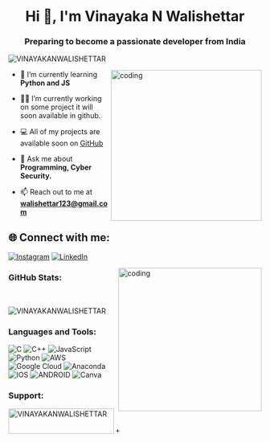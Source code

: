 <h1 align="center">Hi 👋, I'm Vinayaka N Walishettar</h1>
<h3 align="center"> Preparing to become a passionate developer from India </h3>

<p align="left"> <img src="https://komarev.com/ghpvc/?username=VINAYAKANWALISHETTAR&label=Profile%20views&color=0e75b6&style=flat" alt="VINAYAKANWALISHETTAR" /> </p>

<img align="right" alt="coding" width="300" src="https://github.com/user-attachments/assets/d43e30dc-092c-4a71-91a7-22e228c95dfe">

- 🌱 I’m currently learning **Python and JS**

- 👨‍💻 I’m currently working on some project it will soon available in github.

- 💻 All of my projects are available soon on [GitHub](https://github.com/VINAYAKANWALISHETTAR)

- 💬 Ask me about **Programming, Cyber Security.**

- 📫 Reach out to me at **walishettar123@gmail.com**

## 🌐 Connect with me:
[![Instagram](https://img.shields.io/badge/Instagram-%23E4405F.svg?logo=Instagram&logoColor=white)](https://instagram.com/vinayaka_n_walishettar_100) [![LinkedIn](https://img.shields.io/badge/LinkedIn-%230077B5.svg?logo=linkedin&logoColor=white)](https://linkedin.com/in/vinayaka-n-walishettar) 

<img align="right" alt="coding" width="285" src="https://github.com/user-attachments/assets/c3c5d943-23d6-41ae-993d-680d7dce6f3f">

<h3 align="left">GitHub Stats:</h3>

<p>&nbsp;<img align="center" src="https://github-readme-stats.vercel.app/api?username=VINAYAKANWALISHETTAR&show_icons=true&locale=en" alt="" /></p>

<p><img align="center" src="https://github-readme-streak-stats.herokuapp.com/?user=VINAYAKANWALISHETTAR&" alt="VINAYAKANWALISHETTAR" /></p>

<h3 align="left">Languages and Tools:</h3>


![C](https://img.shields.io/badge/c-%2300599C.svg?style=flat&logo=c&logoColor=white) ![C++](https://img.shields.io/badge/c++-%2300599C.svg?style=flat&logo=c%2B%2B&logoColor=white) ![JavaScript](https://img.shields.io/badge/javascript-%23323330.svg?style=flat&logo=javascript&logoColor=%23F7DF1E) ![Python](https://img.shields.io/badge/python-3670A0?style=flat&logo=python&logoColor=ffdd54) ![AWS](https://img.shields.io/badge/AWS-%23FF9900.svg?style=flat&logo=amazon-aws&logoColor=white)  ![Google Cloud](https://img.shields.io/badge/Google%20Cloud-%234285F4.svg?style=flat&logo=google-cloud&logoColor=white) ![Anaconda](https://img.shields.io/badge/Anaconda-%2344A833.svg?style=flat&logo=anaconda&logoColor=white)  ![IOS](https://img.shields.io/badge/IOS-%2320232a.svg?style=flat&logo=apple&logoColor=white) ![ANDROID](https://img.shields.io/badge/android-%2320232a.svg?style=flat&logo=android&logoColor=%a4c639)  ![Canva](https://img.shields.io/badge/Canva-%2300C4CC.svg?style=flat&logo=Canva&logoColor=white) 

<h3 align="left">Support:</h3>
<p><a href="https://www.buymeacoffee.com/VINAYAKANWALISHETTAR"> <img align="left" src="https://cdn.buymeacoffee.com/buttons/v2/default-yellow.png" height="50" width="210" alt="VINAYAKANWALISHETTAR" /></a></p><br><br>
+
